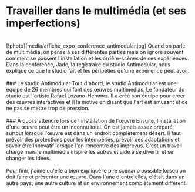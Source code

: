 # Travailler dans le multimédia (et ses imperfections)
<br>
[!photo](media/affiche_expo_conference_antimodular.jpg)
Quand on parle de multimédia, on pense à ses différentes parties mais on ignore souvent comment se passent 
l'installation et les arrière-scènes de ses expériences. Dans la conférence, Jade, la registraire du studio
Antimodular, nous explique ce que le studio fait et les péripéties qu'une expérience peut avoir. <br>
<br>
### Le studio Antimodular
Tout d'abord, le studio Antimodular est une équipe de 26 membres qui font des œuvres multimédias. Le 
fondateur du studio est l'artiste Rafael Lozano-Hemmer. Il a créé son équipe pour créer des œuvres 
interactives et il la motive en disant que l'art est amusant et de ne pas se mettre trop de pression. <br>
<br>
### À quoi s'attendre lors de l'installation de l'œuvre
Ensuite, l'installation d'une œuvre peut être un inconnu total. On est jamais assez préparé, surtout 
lorsque l'œuvre est dans un endroit complètement désert. Il faut prévoir des protections pour les
intempéries, prévoir des adaptations et savoir être innovatif lorsque l'on rencontre des imprévus. 
C'est un travail chargé mais le multimédia inspire les autres et aide à se divertir et se changer les
idées.<br>
<br>
Pour finir, j'aime qu'elle a bien expliqué le pire scénario possible lorsqu'on doit faire et présenter
une œuvre. Dans l'une d'entre elles, c'était dans un autre pays, une autre culture et un environnement 
complètement différent. 
